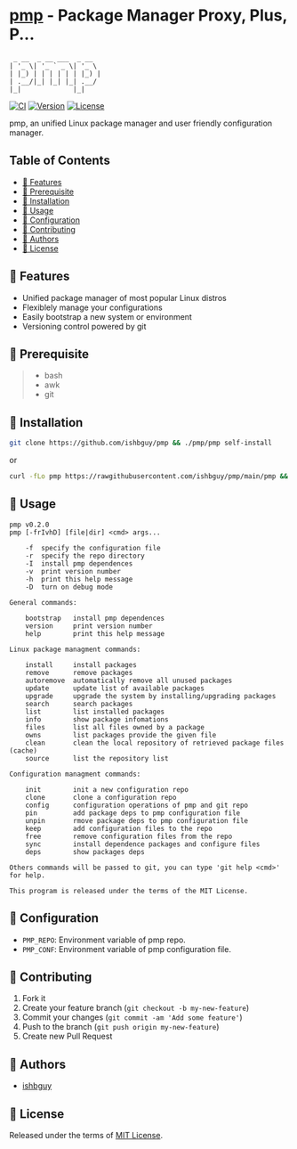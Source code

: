# [pmp](https://github.com/ishbguy/pmp) - Package Manager Proxy, Plus, P...

```
 _ __  _ __ ___  _ __
| '_ \| '_ ` _ \| '_ \
| |_) | | | | | | |_) |
| .__/|_| |_| |_| .__/
|_|             |_|

```

[![CI][cisvg]][ci] [![Version][versvg]][ver] [![License][licsvg]][lic]

[cisvg]: https://github.com/ishbguy/pmp/actions/workflows/ci.yml/badge.svg
[ci]: https://github.com/ishbguy/pmp/actions/workflows/bats-test.yml
[versvg]: https://img.shields.io/badge/version-v0.2.0-lightgrey.svg
[ver]: https://img.shields.io/badge/version-v0.2.0-lightgrey.svg
[licsvg]: https://img.shields.io/badge/license-MIT-green.svg
[lic]: https://github.com/ishbguy/pmp/blob/master/LICENSE

pmp, an unified Linux package manager and user friendly configuration manager.

## Table of Contents

- [:art: Features](#art-features)
- [:straight_ruler: Prerequisite](#straight_ruler-prerequisite)
- [:rocket: Installation](#rocket-installation)
- [:notebook: Usage](#notebook-usage)
- [:memo: Configuration](#memo-configuration)
- [:hibiscus: Contributing](#hibiscus-contributing)
- [:boy: Authors](#boy-authors)
- [:scroll: License](#scroll-license)

## :art: Features

- Unified package manager of most popular Linux distros
- Flexiblely manage your configurations
- Easily bootstrap a new system or environment
- Versioning control powered by git

## :straight_ruler: Prerequisite

> - bash
> - awk
> - git

## :rocket: Installation

```sh
git clone https://github.com/ishbguy/pmp && ./pmp/pmp self-install
```

or

```sh
curl -fLo pmp https://rawgithubusercontent.com/ishbguy/pmp/main/pmp && ./pmp self-install
```

## :notebook: Usage

```
pmp v0.2.0
pmp [-frIvhD] [file|dir] <cmd> args...

    -f  specify the configuration file
    -r  specify the repo directory
    -I  install pmp dependences
    -v  print version number
    -h  print this help message
    -D  turn on debug mode

General commands:

    bootstrap   install pmp dependences
    version     print version number
    help        print this help message

Linux package managment commands:

    install     install packages
    remove      remove packages
    autoremove  automatically remove all unused packages
    update      update list of available packages
    upgrade     upgrade the system by installing/upgrading packages
    search      search packages
    list        list installed packages
    info        show package infomations
    files       list all files owned by a package
    owns        list packages provide the given file
    clean       clean the local repository of retrieved package files (cache)
    source      list the repository list

Configuration managment commands:

    init        init a new configuration repo
    clone       clone a configuration repo
    config      configuration operations of pmp and git repo
    pin         add package deps to pmp configuration file
    unpin       rmove package deps to pmp configuration file
    keep        add configuration files to the repo
    free        remove configuration files from the repo
    sync        install dependence packages and configure files
    deps        show packages deps

Others commands will be passed to git, you can type 'git help <cmd>' for help.

This program is released under the terms of the MIT License.
```

## :memo: Configuration

- `PMP_REPO`: Environment variable of pmp repo.
- `PMP_CONF`: Environment variable of pmp configuration file.

## :hibiscus: Contributing

1. Fork it
2. Create your feature branch (`git checkout -b my-new-feature`)
3. Commit your changes (`git commit -am 'Add some feature'`)
4. Push to the branch (`git push origin my-new-feature`)
5. Create new Pull Request

## :boy: Authors

- [ishbguy](https://github.com/ishbguy)

## :scroll: License

Released under the terms of [MIT License](./LICENSE).
